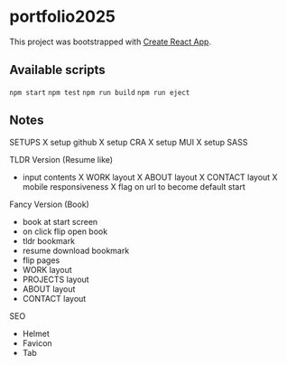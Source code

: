 # portfolio2025

This project was bootstrapped with [Create React App](https://github.com/facebook/create-react-app).

## Available scripts
`npm start`
`npm test`
`npm run build`
`npm run eject`

## Notes
SETUPS
X setup github 
X setup CRA
X setup MUI
X setup SASS

TLDR Version (Resume like)
- input contents
X WORK layout
X ABOUT layout
X CONTACT layout
X mobile responsiveness
X flag on url to become default start

Fancy Version (Book)
- book at start screen 
- on click flip open book 
- tldr bookmark
- resume download bookmark
- flip pages
- WORK layout
- PROJECTS layout
- ABOUT layout
- CONTACT layout

SEO
- Helmet
- Favicon
- Tab